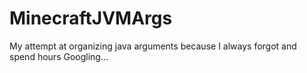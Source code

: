 # MinecraftJVMArgs
My attempt at organizing java arguments because I always forgot and spend hours Googling...
